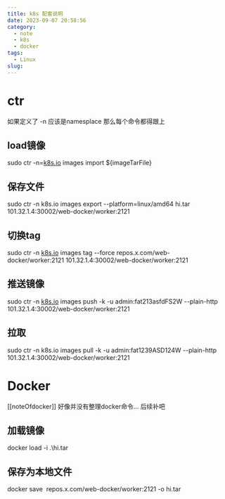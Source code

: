 ```yaml
---
title: k8s 配套说明
date: 2023-09-07 20:58:56
category:
  - note
  - k8s
  - docker
tags:
  - Linux
slug:
---
```


# ctr
如果定义了 -n 应该是namesplace 那么每个命令都得跟上
## load镜像
sudo ctr -n=[k8s.io](http://k8s.io/) images import ${imageTarFile}
## 保存文件
sudo ctr -n k8s.io images export --platform=linux/amd64 hi.tar  101.32.1.4:30002/web-docker/worker:2121
## 切换tag
sudo ctr -n [k8s.io](http://k8s.io/) images tag --force repos.x.com/web-docker/worker:2121 101.32.1.4:30002/web-docker/worker:2121
## 推送镜像
sudo ctr -n [k8s.io](http://k8s.io/) images push -k -u admin:fat213asfdFS2W --plain-http 101.32.1.4:30002/web-docker/worker:2121
## 拉取
sudo ctr -n k8s.io images pull -k -u admin:fat1239ASD124W --plain-http 101.32.1.4:30002/web-docker/worker:2121

# Docker
[[noteOfdocker]]
好像并没有整理docker命令... 后续补吧

## 加载镜像
docker load -i .\hi.tar

## 保存为本地文件
docker save  repos.x.com/web-docker/worker:2121 -o hi.tar
